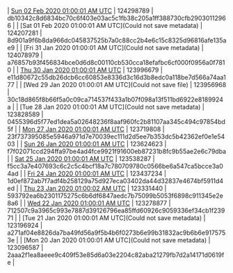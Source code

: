 | [Sun 02 Feb 2020 01:00:01 AM UTC](https://transfer.sh/j0BKn/trcninja-dbdump-20200202010001.tar.bz2) | 124298789 | db10342c8d6834bc70c6f403e03ac5c1fb38c205a1ff388730cfb29030112966 | 
| [Sat 01 Feb 2020 01:00:01 AM UTC](Could not save metadata) | 124207281 | 8d901a9f6b8da966dc045837525b7a0c88cc2b4e6c15c8325d96816afe135ae9 | 
| [Fri 31 Jan 2020 01:00:01 AM UTC](Could not save metadata) | 124078979 | a76857b93f456834bce0d6d8c00110cb530cca18efafbc6cf000f0956a0f7810 | 
| [Thu 30 Jan 2020 01:00:01 AM UTC]() | 123996679 | e11d80672c55db26dcb6cc60853e8336d3c16d3b8edc0a118be7d566a74aa177 | 
| [Wed 29 Jan 2020 01:00:01 AM UTC](Could not save file) | 123956968 | 30c18d865f8b66f5a0c09ca714537f433a1b07f098a13f511bd6922e8189924a | 
| [Tue 28 Jan 2020 01:00:01 AM UTC](Could not save metadata) | 123828589 | 0455396d5f77ed1dea5a02648236f8aaf960fc2b81107aa345c494c97854bd5f | 
| [Mon 27 Jan 2020 01:00:01 AM UTC]() | 123719808 | 23f737395085e5946a971d7e70039ec111d2d5ee7b353dc5b42362ef0e1e5403 | 
| [Sun 26 Jan 2020 01:00:01 AM UTC](https://transfer.sh/VGXSK/trcninja-dbdump-20200126010001.tar.bz2) | 123624623 | f7f02071ccd294ffa97be4ad4fce9921f91600eb87231b8fc9b55ae2e6c79dba | 
| [Sat 25 Jan 2020 01:00:01 AM UTC]() | 123538287 | f5cc3a7e407693c6c2c5c4bcf18a7c780709780c0566be6a547ca5bcce3a04ad | 
| [Fri 24 Jan 2020 01:00:01 AM UTC]() | 123437234 | 1d0ef872ab7f7adf4b258129a75d927eca03402da44d32837e4674bf5911d4ed | 
| [Thu 23 Jan 2020 01:00:02 AM UTC](https://transfer.sh/KI44Q/trcninja-dbdump-20200123010002.tar.bz2) | 123331440 | 593792ea6b2301175275c6b6df6847aedc7b75099b5053f6898c911345e2e8a6 | 
| [Wed 22 Jan 2020 01:00:01 AM UTC](https://transfer.sh/14QHcs/trcninja-dbdump-20200122010001.tar.bz2) | 123278877 | 712507c9a3965c993e7887d39126796ea85ffd60926c9059336ef34cb1f23971 | 
| [Tue 21 Jan 2020 01:00:01 AM UTC](Could not save metadata) | 123196924 | a271af04e8826da7ba49fd56a9f5b4b6f0273b6e99b31832ac9b6b6e9175753e | 
| [Mon 20 Jan 2020 01:00:01 AM UTC](Could not save metadata) | 123096587 | 2aaa2f1ea8aeee9c409f53e85d6a03e2204c82aba21279fb7d2a14171d0619fe | 
